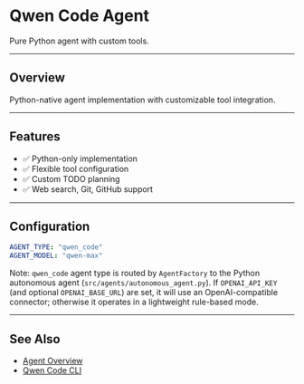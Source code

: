 # Qwen Code Agent

Pure Python agent with custom tools.

---

## Overview

Python-native agent implementation with customizable tool integration.

---

## Features

- ✅ Python-only implementation
- ✅ Flexible tool configuration
- ✅ Custom TODO planning
- ✅ Web search, Git, GitHub support

---

## Configuration

```yaml
AGENT_TYPE: "qwen_code"
AGENT_MODEL: "qwen-max"
```

Note: `qwen_code` agent type is routed by `AgentFactory` to the Python autonomous agent (`src/agents/autonomous_agent.py`). If `OPENAI_API_KEY` (and optional `OPENAI_BASE_URL`) are set, it will use an OpenAI-compatible connector; otherwise it operates in a lightweight rule-based mode.

---

## See Also

- [Agent Overview](overview.md)
- [Qwen Code CLI](qwen-code-cli.md)
